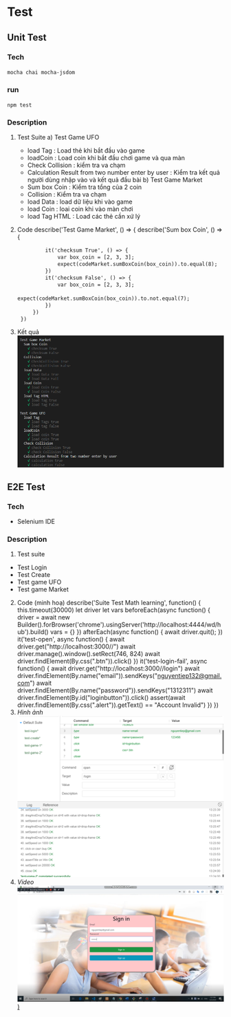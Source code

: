 # Test 
## Unit Test
### Tech
`mocha
chai
mocha-jsdom`
### run
`npm test`
### Description 
1. Test Suite
a) Test Game UFO
    - load Tag : Load thẻ khi bắt đầu vào game
    - loadCoin : Load coin khi bắt đầu chơi game và qua màn
    - Check Collision : kiểm tra va chạm
    - Calculation Result from two number enter by user : Kiểm tra kết quả người dùng nhập vào và kết quả đầu bài
b) Test Game Market
    - Sum box Coin : Kiểm tra tổng của 2 coin
    - Collision : Kiểm tra va chạm
    - load Data : load dữ liệu khi vào game
    - load Coin : loai coin khi vào màn chơi
    - load Tag HTML : Load các thẻ cần xứ lý
2. Code
        describe('Test Game Market', () => {
            describe('Sum box Coin', () => {

                it('checksum True', () => {
                    var box_coin = [2, 3, 3];
                    expect(codeMarket.sumBoxCoin(box_coin)).to.equal(8);
                })
                it('checksum False', () => {
                    var box_coin = [2, 3, 3];
                    expect(codeMarket.sumBoxCoin(box_coin)).to.not.equal(7);
                })
            })
        })

3. Kết quả
    <img src = "./UnitTestResult.PNG">

## E2E Test
### Tech
 - Selenium IDE
### Description 
1. Test suite
 - Test Login
 - Test Create
 - Test game UFO 
 - Test game Market
 2. Code (minh hoạ)
        describe('Suite Test Math learning', function() {
            this.timeout(30000)
            let driver
            let vars
            beforeEach(async function() {
                driver = await new Builder().forBrowser('chrome').usingServer('http://localhost:4444/wd/hub').build()
                vars = {}
            })
            afterEach(async function() {
                await driver.quit();
            })
            it('test-open', async function() {
                await driver.get("http://localhost:3000//")
                await driver.manage().window().setRect(746, 824)
                await driver.findElement(By.css(".btn")).click()
            })
            it('test-login-fail', async function() {
                await driver.get("http://localhost:3000//login")
                await driver.findElement(By.name("email")).sendKeys("nguyentiep132@gmail.com")
                await driver.findElement(By.name("password")).sendKeys("1312311")
                await driver.findElement(By.id("loginbutton")).click()
                assert(await driver.findElement(By.css(".alert")).getText() == "Account Invalid")
            })
        })
3. *Hình ảnh*
        <img src = "./E2ETest.PNG" size = "10">
4. *Video*
        [![IMAGE ALT TEXT HERE](./tilte.PNG))](https://jlpt-learning.herokuapp.com/file/video/upload_d6ea6a5e200e190c204c5fc089082ea6.mp4)
